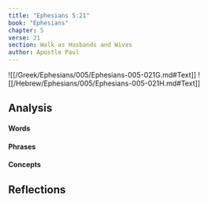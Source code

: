 ```yaml
---
title: "Ephesians 5:21"
book: "Ephesians"
chapter: 5
verse: 21
section: Walk as Husbands and Wives
author: Apostle Paul
---
```

![[/Greek/Ephesians/005/Ephesians-005-021G.md#Text]]
![[/Hebrew/Ephesians/005/Ephesians-005-021H.md#Text]]

## Analysis

#### Words

#### Phrases

#### Concepts

## Reflections
